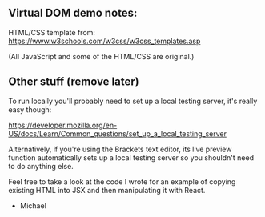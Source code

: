 ## Virtual DOM demo notes:
HTML/CSS template from: https://www.w3schools.com/w3css/w3css_templates.asp

(All JavaScript and some of the HTML/CSS are original.) 

## Other stuff (remove later)

To run locally you'll probably need to set up a local testing server, it's really easy though:

https://developer.mozilla.org/en-US/docs/Learn/Common_questions/set_up_a_local_testing_server

Alternatively, if you're using the Brackets text editor, its live preview function automatically sets up a local testing server so you shouldn't need to do anything else. 


Feel free to take a look at the code I wrote for an example of copying existing HTML into JSX and then manipulating it with React. 

- Michael
